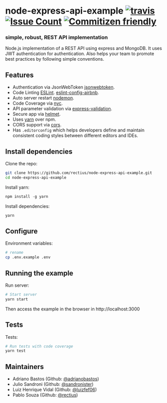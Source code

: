 # node-express-api-example [![travis][travis-image]][travis-url] [![Issue Count][codeclimate-image]][codeclimate-url] [![Commitizen friendly][commitizen-image]][commitizen-url]

[travis-image]: https://img.shields.io/travis/rectius/node-express-api-example/master.svg
[travis-url]: https://travis-ci.org/rectius/node-express-api-example
[codeclimate-image]: https://codeclimate.com/github/rectius/node-express-api-example/badges/issue_count.svg
[codeclimate-url]: https://codeclimate.com/github/rectius/node-express-api-example
[commitizen-image]: https://img.shields.io/badge/commitizen-friendly-brightgreen.svg
[commitizen-url]: http://commitizen.github.io/cz-cli/

### simple, robust, REST API implementation

Node.js implementation of a REST API using express and MongoDB. It uses JWT authentication for authentication. Also helps your team to promote best practices by following simple conventions.

## Features

- Authentication via JsonWebToken [jsonwebtoken](https://www.npmjs.com/package/jsonwebtoken).
- Code Linting [ESLint](http://eslint.org). [eslint-config-airbnb](https://github.com/airbnb/javascript/tree/master/packages/eslint-config-airbnb).
- Auto server restart [nodemon](https://github.com/remy/nodemon).
- Code Coverage via [nyc](https://www.npmjs.com/package/nyc).
- API parameter validation via [express-validation](https://www.npmjs.com/package/express-validation).
- Secure app via [helmet](https://github.com/helmetjs/helmet).
- Uses [yarn](https://yarnpkg.com) over npm.
- CORS support via [cors](https://github.com/expressjs/cors).
- Has `.editorconfig` which helps developers define and maintain consistent coding styles between different editors and IDEs.

## Install dependencies

Clone the repo:
```sh
git clone https://github.com/rectius/node-express-api-example.git
cd node-express-api-example
```

Install yarn:
```js
npm install -g yarn
```

Install dependencies:
```sh
yarn
```

## Configure 

Environment variables:
```sh
# rename
cp .env.example .env
```

## Running the example

Run server:
```sh
# Start server
yarn start
```

Then access the example in the browser in http://localhost:3000

## Tests

Tests:
```sh
# Run tests with code coverage
yarn test
```

## Maintainers

- Adriano Bastos (Github: <a href="https://github.com/adrianobastos">@adrianobastos</a>)
- Julio Sandroni (Github: <a href="https://github.com/sandronister">@sandronister</a>)
- Luiz Henrique Vidal (Github: <a href="https://github.com/luizfef06">@luizfef06</a>)
- Pablo Souza (Github: <a href="https://github.com/rectius">@rectius</a>)
